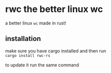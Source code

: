 # rwc the better linux wc

a better linux `wc` made in rust!


## installation
make sure you have cargo installed and then run <br>
`cargo install rwc-rs` <br>

to update it run the same command <br>
